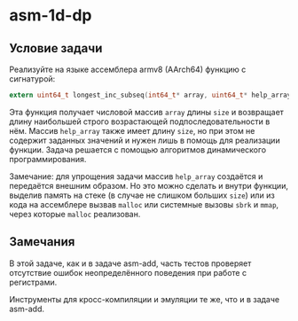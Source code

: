 # asm-1d-dp

## Условие задачи

Реализуйте на языке ассемблера armv8 (AArch64) функцию с сигнатурой:
```c
extern uint64_t longest_inc_subseq(int64_t* array, uint64_t* help_array, uint64_t size);
```

Эта функция получает числовой массив `array` длины `size` и возвращает длину наибольшей строго
возрастающей подпоследовательности в нём. Массив `help_array` также имеет длину `size`, но при этом
не содержит заданных значений и нужен лишь в помощь для реализации функции. Задача решается с
помощью алгоритмов динамического программирования.

Замечание: для упрощения задачи массив `help_array` создаётся и передаётся внешним образом. Но это
можно сделать и внутри функции, выделив память на стеке (в случае не слишком больших `size`) или из
кода на ассемблере вызвав `malloc` или системные вызовы `sbrk` и `mmap`, через которые `malloc`
реализован.

## Замечания

В этой задаче, как и в задаче asm-add, часть тестов проверяет отсутствие
ошибок неопределённого поведения при работе с регистрами.

Инструменты для кросс-компиляции и эмуляции те же, что и в задаче asm-add.
